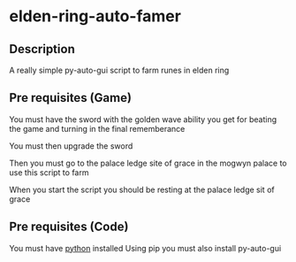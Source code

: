 # elden-ring-auto-famer


## Description

A really simple py-auto-gui script to farm runes in elden ring

## Pre requisites (Game)

You must have the sword with the golden wave ability you get for beating the game and turning in the final rememberance

You must then upgrade the sword 

Then you must go to the palace ledge site of grace in the mogwyn palace to use this script to farm

When you start the script you should be resting at the palace ledge sit of grace

## Pre requisites (Code)

You must have [python](https://www.python.org/downloads/) installed 
Using pip you must also install py-auto-gui
